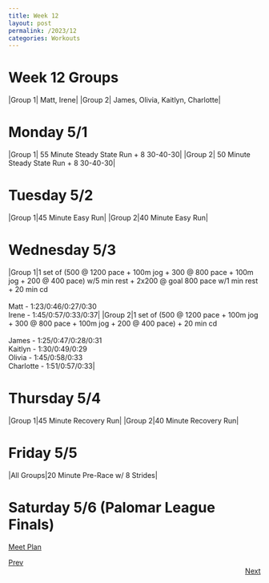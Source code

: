 ```yaml
---
title: Week 12
layout: post
permalink: /2023/12
categories: Workouts
---
```



# Week 12 Groups

|Group 1| Matt, Irene|
|Group 2| James, Olivia, Kaitlyn, Charlotte|

# Monday 5/1

|Group 1| 55 Minute Steady State Run + 8 30-40-30|
|Group 2| 50 Minute Steady State Run + 8 30-40-30|

# Tuesday 5/2

|Group 1|45 Minute Easy Run|
|Group 2|40 Minute Easy Run| 

# Wednesday 5/3 

|Group 1|1 set of (500 @ 1200 pace + 100m jog + 300 @ 800 pace + 100m jog + 200 @ 400 pace) w/5 min rest + 2x200 @ goal 800 pace w/1 min rest + 20 min cd <br><br> Matt - 1:23/0:46/0:27/0:30 <br> Irene - 1:45/0:57/0:33/0:37| 
|Group 2|1 set of (500 @ 1200 pace + 100m jog + 300 @ 800 pace + 100m jog + 200 @ 400 pace) + 20 min cd <br><br> James - 1:25/0:47/0:28/0:31 <br> Kaitlyn - 1:30/0:49/0:29 <br> Olivia - 1:45/0:58/0:33 <br> Charlotte - 1:51/0:57/0:33|

# Thursday 5/4

|Group 1|45 Minute Recovery Run|
|Group 2|40 Minute Recovery Run| 

# Friday 5/5 

|All Groups|20 Minute Pre-Race w/ 8 Strides|

# Saturday 5/6 (Palomar League Finals)

[Meet Plan]({{site.baseurl}}/2023/PLF)


<div style="text-align: left"> <a href="{{site.baseurl}}/2023/11">Prev</a></div> 
<div style="text-align: right"> <a href="{{site.baseurl}}/2023/13">Next</a></div>